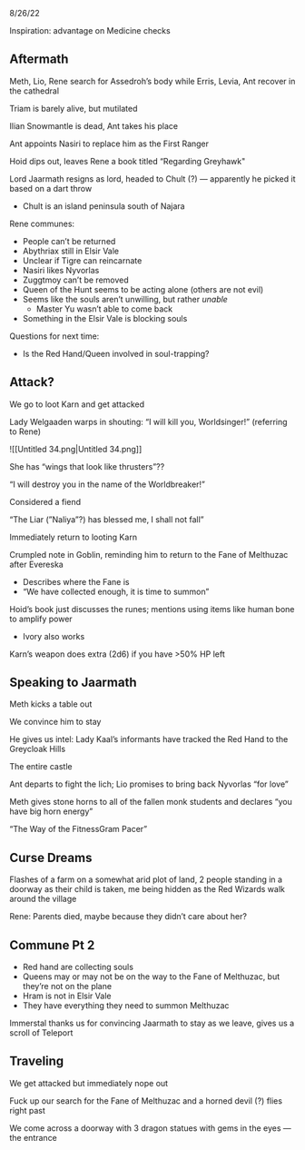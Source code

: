 8/26/22

Inspiration: advantage on Medicine checks

## Aftermath

Meth, Lio, Rene search for Assedroh’s body while Erris, Levia, Ant recover in the cathedral

Triam is barely alive, but mutilated

Ilian Snowmantle is dead, Ant takes his place

Ant appoints Nasiri to replace him as the First Ranger

Hoid dips out, leaves Rene a book titled “Regarding Greyhawk"

Lord Jaarmath resigns as lord, headed to Chult (?) — apparently he picked it based on a dart throw

- Chult is an island peninsula south of Najara

Rene communes:

- People can’t be returned
- Abythriax still in Elsir Vale
- Unclear if Tigre can reincarnate
- Nasiri likes Nyvorlas
- Zuggtmoy can’t be removed
- Queen of the Hunt seems to be acting alone (others are not evil)
- Seems like the souls aren’t unwilling, but rather _unable_
    - Master Yu wasn’t able to come back
- Something in the Elsir Vale is blocking souls

Questions for next time:

- Is the Red Hand/Queen involved in soul-trapping?

## Attack?

We go to loot Karn and get attacked

Lady Welgaaden warps in shouting: “I will kill you, Worldsinger!” (referring to Rene)

![[Untitled 34.png|Untitled 34.png]]

She has “wings that look like thrusters”??

“I will destroy you in the name of the Worldbreaker!”

Considered a fiend

“The Liar (”Naliya”?) has blessed me, I shall not fall”

  

Immediately return to looting Karn

Crumpled note in Goblin, reminding him to return to the Fane of Melthuzac after Evereska

- Describes where the Fane is
- “We have collected enough, it is time to summon”

Hoid’s book just discusses the runes; mentions using items like human bone to amplify power

- Ivory also works

Karn’s weapon does extra (2d6) if you have >50% HP left

## Speaking to Jaarmath

Meth kicks a table out

We convince him to stay

He gives us intel: Lady Kaal’s informants have tracked the Red Hand to the Greycloak Hills

The entire castle

  

Ant departs to fight the lich; Lio promises to bring back Nyvorlas “for love”

Meth gives stone horns to all of the fallen monk students and declares “you have big horn energy”

“The Way of the FitnessGram Pacer”

  

## Curse Dreams

Flashes of a farm on a somewhat arid plot of land, 2 people standing in a doorway as their child is taken, me being hidden as the Red Wizards walk around the village

  

Rene: Parents died, maybe because they didn’t care about her?

  

## Commune Pt 2

- Red hand are collecting souls
- Queens may or may not be on the way to the Fane of Melthuzac, but they’re not on the plane
- Hram is not in Elsir Vale
- They have everything they need to summon Melthuzac

  

Immerstal thanks us for convincing Jaarmath to stay as we leave, gives us a scroll of Teleport

## Traveling

We get attacked but immediately nope out

Fuck up our search for the Fane of Melthuzac and a horned devil (?) flies right past

We come across a doorway with 3 dragon statues with gems in the eyes — the entrance